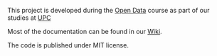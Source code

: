 This project is developed during the [Open Data](http://www.fib.upc.edu/en/masters/miri/syllabus.html?assig=OD-MIRI) course as part of our studies at [UPC](www.fib.upc.edu)

Most of the documentation can be found in our [Wiki](https://github.com/vogelsgesang/upc-od/wiki).

The code is published under MIT license.
